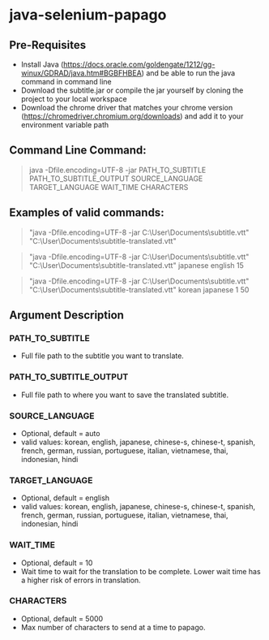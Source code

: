 # java-selenium-papago

## Pre-Requisites
  - Install Java (https://docs.oracle.com/goldengate/1212/gg-winux/GDRAD/java.htm#BGBFHBEA) and be able to run the java command in command line
  - Download the subtitle.jar or compile the jar yourself by cloning the project to your local workspace
  - Download the chrome driver that matches your chrome version (https://chromedriver.chromium.org/downloads) and add it to your environment variable path

## Command Line Command:

>java -Dfile.encoding=UTF-8 -jar PATH_TO_SUBTITLE PATH_TO_SUBTITLE_OUTPUT SOURCE_LANGUAGE TARGET_LANGUAGE WAIT_TIME CHARACTERS

## Examples of valid commands:

>"java -Dfile.encoding=UTF-8 -jar C:\User\Documents\subtitle.vtt" "C:\User\Documents\subtitle-translated.vtt"

>"java -Dfile.encoding=UTF-8 -jar C:\User\Documents\subtitle.vtt" "C:\User\Documents\subtitle-translated.vtt" japanese english 15

>"java -Dfile.encoding=UTF-8 -jar C:\User\Documents\subtitle.vtt" "C:\User\Documents\subtitle-translated.vtt" korean japanese 1 50


## Argument Description

### PATH_TO_SUBTITLE 
  - Full file path to the subtitle you want to translate.


### PATH_TO_SUBTITLE_OUTPUT
  - Full file path to where you want to save the translated subtitle.


### SOURCE_LANGUAGE
  - Optional, default = auto
  - valid values: korean, english, japanese, chinese-s, chinese-t, spanish, french, german, russian, portuguese, italian, vietnamese, thai, indonesian, hindi


### TARGET_LANGUAGE
  - Optional, default = english
  - valid values: korean, english, japanese, chinese-s, chinese-t, spanish, french, german, russian, portuguese, italian, vietnamese, thai, indonesian, hindi


### WAIT_TIME
  - Optional, default = 10
  - Wait time to wait for the translation to be complete. Lower wait time has a higher risk of errors in translation.

### CHARACTERS
  - Optional, default = 5000
  - Max number of characters to send at a time to papago.
